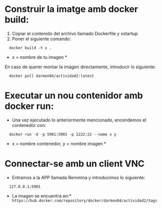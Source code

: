  # Construir la imatge amb docker build: 
 1. Copiar el contenido del archivo llamado Dockerfile y xstartup
 2. Poner el siguiente comando:
```
  docker build -t x .
```
* x = nombre de tu imagen *

En caso de querer  montar la imágen directamente, introducir lo siguiente:
```
  docker pull darmon04/actividad2:latest
```

# Executar un nou contenidor amb docker run: 
- Una vez ejecutado lo anteriormente mencionado, encendemos el contenedor con:
```
  docker run -d -p 5901:5901 -p 2222:22 --name x y
```
* x = nombre contenedor, y = nombre imagen *
 # Connectar-se amb un client VNC
 - Entramos a la APP llamada Remmina y introducimos lo siguiente:
```
  127.0.0.1:5901 
```
 * La imagen se encuentra en:*
` https://hub.docker.com/repository/docker/darmon04/actividad2/tags`
